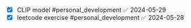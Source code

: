 
- [x] CLIP model #personal_development ✅ 2024-05-29
- [x] leetcode exercise #personal_development ✅ 2024-05-28